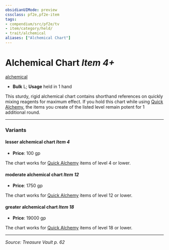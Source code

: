 ```yaml
---
obsidianUIMode: preview
cssclass: pf2e,pf2e-item
tags:
- compendium/src/pf2e/tv
- item/category/held/
- trait/alchemical
aliases: ["Alchemical Chart"]
---
```

# Alchemical Chart *Item 4+*  
[alchemical](rules/traits/alchemical.md "Alchemical Item Trait")  

- **Bulk** L; **Usage** held in 1 hand

This sturdy, rigid alchemical chart contains shorthand references on quickly mixing reagents for maximum effect. If you hold this chart while using [Quick Alchemy](rules/actions/quick-alchemy.md), the items you create of the listed level remain potent for 1 additional round.

---
### Variants

#### lesser alchemical chart *Item 4*

- **Price**: 100 gp

The chart works for [Quick Alchemy](rules/actions/quick-alchemy.md) items of level 4 or lower.

#### moderate alchemical chart *Item 12*

- **Price**: 1750 gp

The chart works for [Quick Alchemy](rules/actions/quick-alchemy.md) items of level 12 or lower.

#### greater alchemical chart *Item 18*

- **Price**: 19000 gp

The chart works for [Quick Alchemy](rules/actions/quick-alchemy.md) items of level 18 or lower.

---
*Source: Treasure Vault p. 62*
